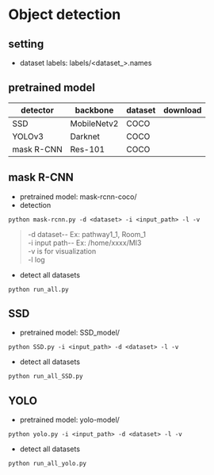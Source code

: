 
# Object detection

## setting

* dataset labels: labels/<dataset_>.names

## pretrained model

| detector  | backbone | dataset | download |
| ------------- | ------------- | ------------- | ------------- |
| SSD | MobileNetv2 | COCO |  |
| YOLOv3 | Darknet  | COCO |  |
| mask R-CNN | Res-101 | COCO |  |


## mask R-CNN
* pretrained model: mask-rcnn-coco/
* detection

```
python mask-rcnn.py -d <dataset> -i <input_path> -l -v
```
> -d dataset-- Ex: pathway1_1, Room_1 <br>
> -i input path-- Ex: /home/xxxx/MI3 <br>
> -v is for visualization <br>
> -l log


* detect all datasets
```
python run_all.py
```


## SSD
* pretrained model: SSD_model/

```
python SSD.py -i <input_path> -d <dataset> -l -v
```
* detect all datasets
```
python run_all_SSD.py
```

## YOLO
* pretrained model: yolo-model/

```
python yolo.py -i <input_path> -d <dataset> -l -v
```
* detect all datasets
```
python run_all_yolo.py
```